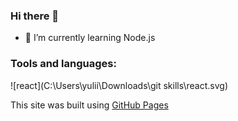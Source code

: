 ### Hi there 👋

- 🌱 I’m currently learning Node.js

<!-- ![Anurag's GitHub stats](https://github-readme-stats.vercel.app/api?username=ylyanovikova&theme=vue&show_icons=true) -->

### Tools and languages:

![react](C:\Users\yulii\Downloads\git skills\react.svg)

This site was built using [GitHub Pages](https://pages.github.com/)

